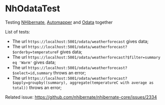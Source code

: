 # NhOdataTest

Testing [NHibernate](https://github.com/nhibernate/nhibernate-core), [Automapper](https://github.com/AutoMapper/AutoMapper) and [Odata](https://github.com/OData/WebApi) together

List of tests:
- The url `https://localhost:5001/odata/weatherforecast` gives data;
- The url `https://localhost:5001/odata/weatherforecast?$orderby=temperatureF` gives data;
- The url `https://localhost:5001/odata/weatherforecast?$filter=summary eq 'Warm'` gives data;
- The url `https://localhost:5001/odata/weatherforecast?$select=id,summary` throws an error;
- The url `https://localhost:5001/odata/weatherforecast?$apply=groupby((summary), aggregate(temperatureC with average as total))` throws an error;

Related issue: https://github.com/nhibernate/nhibernate-core/issues/2334
